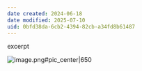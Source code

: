 ```yaml
---
date created: 2024-06-18
date modified: 2025-07-10
uid: 0bfd38da-6cb2-4394-82cb-a34fd8b61487
---
```


excerpt

<!-- more -->

![image.png#pic_center|650](https://imagehosting4picgo.oss-cn-beijing.aliyuncs.com/imagehosting/fix-dir%2Fpicgo%2Fpicgo-clipboard-images%2F2024%2F06%2F18%2F23-22-32-e0ed241ed430fd6a663884196ca886f0-20240618232230-5712f2.png)
